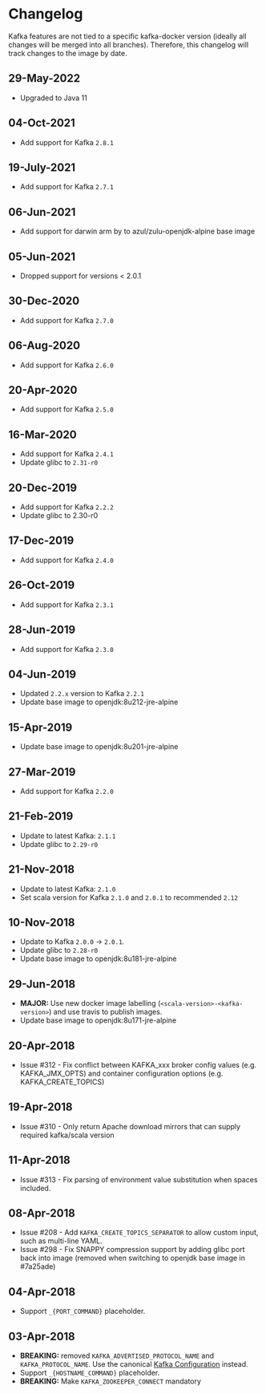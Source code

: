 Changelog
=========

Kafka features are not tied to a specific kafka-docker version (ideally all changes will be merged into all branches). Therefore, this changelog will track changes to the image by date.

29-May-2022
----------

-	Upgraded to Java 11


04-Oct-2021
----------

-	Add support for Kafka `2.8.1`

19-July-2021
----------

-	Add support for Kafka `2.7.1`

06-Jun-2021
----------
- Add support for darwin arm by to azul/zulu-openjdk-alpine base image

05-Jun-2021
-----------

- Dropped support for versions < 2.0.1

30-Dec-2020
-----------

-	Add support for Kafka `2.7.0`

06-Aug-2020
-----------

-	Add support for Kafka `2.6.0`

20-Apr-2020
-----------

-	Add support for Kafka `2.5.0`

16-Mar-2020
-----------

-	Add support for Kafka `2.4.1`
-	Update glibc to `2.31-r0`

20-Dec-2019
-----------

-	Add support for Kafka `2.2.2`
-	Update glibc to 2.30-r0

17-Dec-2019
-----------

-	Add support for Kafka `2.4.0`

26-Oct-2019
-----------

-	Add support for Kafka `2.3.1`

28-Jun-2019
-----------

-	Add support for Kafka `2.3.0`

04-Jun-2019
-----------

-	Updated `2.2.x` version to Kafka `2.2.1`
-	Update base image to openjdk:8u212-jre-alpine

15-Apr-2019
-----------

-	Update base image to openjdk:8u201-jre-alpine

27-Mar-2019
-----------

-	Add support for Kafka `2.2.0`

21-Feb-2019
-----------

-	Update to latest Kafka: `2.1.1`
-	Update glibc to `2.29-r0`

21-Nov-2018
-----------

-	Update to latest Kafka: `2.1.0`
-	Set scala version for Kafka `2.1.0` and `2.0.1` to recommended `2.12`

10-Nov-2018
-----------

-	Update to Kafka `2.0.0` -> `2.0.1`.
-	Update glibc to `2.28-r0`
-	Update base image to openjdk:8u181-jre-alpine

29-Jun-2018
-----------

-	**MAJOR:** Use new docker image labelling (`<scala-version>-<kafka-version>`) and use travis to publish images.
-	Update base image to openjdk:8u171-jre-alpine

20-Apr-2018
-----------

-	Issue #312 - Fix conflict between KAFKA_xxx broker config values (e.g. KAFKA_JMX_OPTS) and container configuration options (e.g. KAFKA_CREATE_TOPICS)

19-Apr-2018
-----------

-	Issue #310 - Only return Apache download mirrors that can supply required kafka/scala version

11-Apr-2018
-----------

-	Issue #313 - Fix parsing of environment value substitution when spaces included.

08-Apr-2018
-----------

-	Issue #208 - Add `KAFKA_CREATE_TOPICS_SEPARATOR` to allow custom input, such as multi-line YAML.
-	Issue #298 - Fix SNAPPY compression support by adding glibc port back into image (removed when switching to openjdk base image in #7a25ade)

04-Apr-2018
-----------

-	Support `_{PORT_COMMAND}` placeholder.

03-Apr-2018
-----------

-	**BREAKING:** removed `KAFKA_ADVERTISED_PROTOCOL_NAME` and `KAFKA_PROTOCOL_NAME`. Use the canonical [Kafka Configuration](http://kafka.apache.org/documentation.html#brokerconfigs) instead.
-	Support `_{HOSTNAME_COMMAND}` placeholder.
-	**BREAKING:** Make `KAFKA_ZOOKEEPER_CONNECT` mandatory
